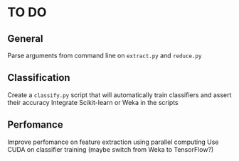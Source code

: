 # TO DO

## General
Parse arguments from command line on `extract.py` and `reduce.py`

## Classification
Create a `classify.py` script that will automatically train classifiers and assert their accuracy
Integrate Scikit-learn or Weka in the scripts

## Perfomance
Improve perfomance on feature extraction using parallel computing
Use CUDA on classifier training (maybe switch from Weka to TensorFlow?)
